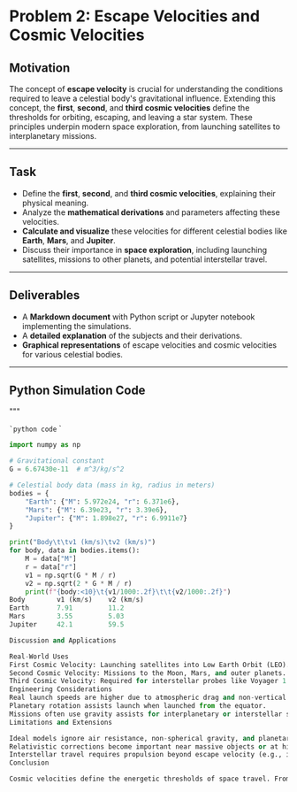 # Problem 2: Escape Velocities and Cosmic Velocities

## Motivation

The concept of **escape velocity** is crucial for understanding the conditions required to leave a celestial body's gravitational influence. Extending this concept, the **first**, **second**, and **third cosmic velocities** define the thresholds for orbiting, escaping, and leaving a star system. These principles underpin modern space exploration, from launching satellites to interplanetary missions.

---

## Task

- Define the **first**, **second**, and **third cosmic velocities**, explaining their physical meaning.
- Analyze the **mathematical derivations** and parameters affecting these velocities.
- **Calculate and visualize** these velocities for different celestial bodies like **Earth**, **Mars**, and **Jupiter**.
- Discuss their importance in **space exploration**, including launching satellites, missions to other planets, and potential interstellar travel.

---

## Deliverables

- A **Markdown document** with Python script or Jupyter notebook implementing the simulations.
- A **detailed explanation** of the subjects and their derivations.
- **Graphical representations** of escape velocities and cosmic velocities for various celestial bodies.

---

## Python Simulation Code
 """
 
`` `python
code
`` `
```python
import numpy as np

# Gravitational constant
G = 6.67430e-11  # m^3/kg/s^2

# Celestial body data (mass in kg, radius in meters)
bodies = {
    "Earth": {"M": 5.972e24, "r": 6.371e6},
    "Mars": {"M": 6.39e23, "r": 3.39e6},
    "Jupiter": {"M": 1.898e27, "r": 6.9911e7}
}

print("Body\t\tv1 (km/s)\tv2 (km/s)")
for body, data in bodies.items():
    M = data["M"]
    r = data["r"]
    v1 = np.sqrt(G * M / r)
    v2 = np.sqrt(2 * G * M / r)
    print(f"{body:<10}\t{v1/1000:.2f}\t\t{v2/1000:.2f}")
Body        v1 (km/s)    v2 (km/s)
Earth       7.91         11.2
Mars        3.55         5.03
Jupiter     42.1         59.5

Discussion and Applications

Real-World Uses
First Cosmic Velocity: Launching satellites into Low Earth Orbit (LEO).
Second Cosmic Velocity: Missions to the Moon, Mars, and outer planets.
Third Cosmic Velocity: Required for interstellar probes like Voyager 1 and 2.
Engineering Considerations
Real launch speeds are higher due to atmospheric drag and non-vertical paths.
Planetary rotation assists launch when launched from the equator.
Missions often use gravity assists for interplanetary or interstellar speeds.
Limitations and Extensions

Ideal models ignore air resistance, non-spherical gravity, and planetary rotation.
Relativistic corrections become important near massive objects or at high speeds.
Interstellar travel requires propulsion beyond escape velocity (e.g., ion drives, solar sails).
Conclusion

Cosmic velocities define the energetic thresholds of space travel. From placing satellites into orbit to launching spacecraft beyond the Solar System, understanding these concepts is essential. Through theoretical analysis and computational simulations, we gain both practical and conceptual insight into the physics of gravitational escape.